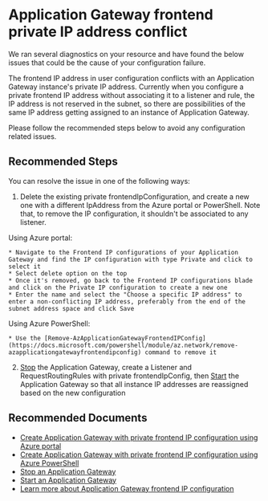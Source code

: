 <properties 
    pageTitle="Application Gateway frontend private IP address conflict"
    description="Application Gateway frontend private IP address conflict"
    infoBubbleText="Some suggestions have been found to help solve your frontend private IP address conflict issue quicker."
    service="microsoft.network"
    resource="applicationgateways"
    authors="surajmb"
    ms.author="surmb"
    selfHelpType="diagnostics"
    articleId="application-gateway-privateip-conflict-insight"
    diagnosticScenario="ApplicationGatewayPrivateIPConflictError"
    supportTopicIds="32639110,32680756"
	productPesIds="15922"
    cloudEnvironments="public,fairfax,blackforest,mooncake, usnat, ussec"
 	ownershipId="CloudNet_AzureApplicationGateway"
/>

# Application Gateway frontend private IP address conflict
<!--issueDescription-->
We ran several diagnostics on your resource and have found the below issues that could be the cause of your configuration failure.
<!--/issueDescription-->

The frontend IP address in user configuration conflicts with an Application Gateway instance's private IP address. Currently when you configure a private frontend IP address without associating it to a listener and rule, the IP address is not reserved in the subnet, so there are possibilities of the same IP address getting assigned to an instance of Application Gateway. 

Please follow the recommended steps below to avoid any configuration related issues.

## **Recommended Steps**

You can resolve the issue in one of the following ways:

1. Delete the existing private frontendIpConfiguration, and create a new one with a different IpAddress from the Azure portal or PowerShell. Note that, to remove the IP configuration, it shouldn't be associated to any listener.

Using Azure portal:

	* Navigate to the Frontend IP configurations of your Application Gateway and find the IP configuration with type Private and click to select it
	* Select delete option on the top
	* Once it's removed, go back to the Frontend IP configurations blade and click on the Private IP configuration to create a new one
	* Enter the name and select the "Choose a specific IP address" to enter a non-conflicting IP address, preferably from the end of the subnet address space and click Save
    
Using Azure PowerShell:

	* Use the [Remove-AzApplicationGatewayFrontendIPConfig](https://docs.microsoft.com/powershell/module/az.network/remove-azapplicationgatewayfrontendipconfig) command to remove it
	
2. [Stop](https://docs.microsoft.com/powershell/module/Az.Network/Stop-AzApplicationGateway) the Application Gateway, create a Listener and RequestRoutingRules with private frontendIpConfig, then [Start](https://docs.microsoft.com/powershell/module/az.network/start-azapplicationgateway) the Application Gateway so that all instance IP addresses are reassigned based on the new configuration

## **Recommended Documents**

* [Create Application Gateway with private frontend IP configuration using Azure portal](https://docs.microsoft.com/azure/application-gateway/configure-application-gateway-with-private-frontend-ip)
* [Create Application Gateway with private frontend IP configuration using Azure PowerShell](https://docs.microsoft.com/azure/application-gateway/application-gateway-ilb-arm)
* [Stop an Application Gateway](https://docs.microsoft.com/powershell/module/Az.Network/Stop-AzApplicationGateway)
* [Start an Application Gateway](https://docs.microsoft.com/powershell/module/az.network/start-azapplicationgateway)
* [Learn more about Application Gateway frontend IP configuration](https://docs.microsoft.com/azure/application-gateway/configuration-front-end-ip)
